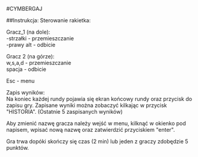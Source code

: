 #CYMBERGAJ

##Instrukcja:
Sterowanie rakietka:

Gracz_1 (na dole): <br/>
-strzałki - przemieszczanie <br/>
-prawy alt - odbicie

Gracz 2 (na górze): <br/>
w,s,a,d - przemieszczanie <br/>
spacja - odbicie

Esc - menu

Zapis wyników: <br/>
Na koniec każdej rundy pojawia się ekran końcowy rundy oraz przycisk do zapisu gry.
Zapisane wyniki można zobaczyć kilkając w przycisk "HISTORIA".
(Ostatnie 5 zaspisanych wyników)

Aby zmienić nazwę gracza należy wejść w menu, kilknąć w okienko pod napisem, wpisać nową nazwę oraz zatwierdzić przyciskiem "enter".

Gra trwa dopóki skończy się czas (2 min) lub jeden z graczy zdobędzie 5 punktów. 


